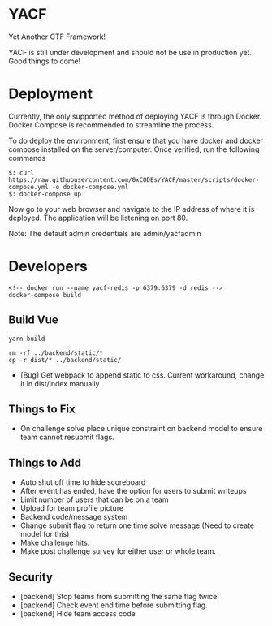 # YACF

Yet Another CTF Framework!

YACF is still under development and should not be use in production yet. Good things to come!

# Deployment

Currently, the only supported method of deploying YACF is through Docker. Docker Compose is recommended to streamline the process.

To do deploy the environment, first ensure that you have docker and docker compose installed on the server/computer. Once verified, run the following commands

```
$: curl https://raw.githubusercontent.com/0xCODEs/YACF/master/scripts/docker-compose.yml -o docker-compose.yml
$: docker-compose up
```

Now go to your web browser and navigate to the IP address of where it is deployed. The application will be listening on port 80.

Note: The default admin credentials are admin/yacfadmin

# Developers

```
<!-- docker run --name yacf-redis -p 6379:6379 -d redis -->
docker-compose build

```

## Build Vue

```
yarn build

rm -rf ../backend/static/*
cp -r dist/* ../backend/static/

```

- [Bug] Get webpack to append static to css. Current workaround, change it in dist/index manually.

## Things to Fix

- On challenge solve place unique constraint on backend model to ensure team cannot resubmit flags.

## Things to Add

- Auto shut off time to hide scoreboard
- After event has ended, have the option for users to submit writeups
- Limit number of users that can be on a team
- Upload for team profile picture
- Backend code/message system
- Change submit flag to return one time solve message (Need to create model for this)
- Make challenge hits.
- Make post challenge survey for either user or whole team.

## Security

- [backend] Stop teams from submitting the same flag twice
- [backend] Check event end time before submitting flag.
- [backend] Hide team access code
